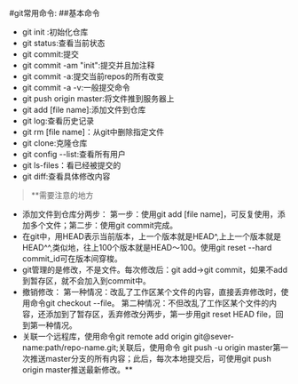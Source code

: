 #git常用命令:
##基本命令
* git init :初始化仓库
* git status:查看当前状态
* git commit:提交
* git commit -am "init":提交并且加注释
* git commit -a:提交当前repos的所有改变
* git commit -a -v:一般提交命令
* git push origin  master:将文件推到服务器上
* git add [file name]:添加文件到仓库
* git log:查看历史记录
* git rm [file name]：从git中删除指定文件
* git clone:克隆仓库
* git config --list:查看所有用户
* git ls-files：看已经被提交的
* git diff:查看具体修改内容
>**需要注意的地方
*  添加文件到仓库分两步：
第一步：使用git add [file name]，可反复使用，添加多个文件；第二步：使用git commit完成。
* 在git中，用HEAD表示当前版本，上一个版本就是HEAD^,上上一个版本就是HEAD^^,类似地，往上100个版本就是HEAD～100。使用git reset --hard commit_id可在版本间穿梭。
* git管理的是修改，不是文件。每次修改后：git add->git commit，如果不add到暂存区，就不会加入到commit中。
* 撤销修改：
第一种情况：改乱了工作区某个文件的内容，直接丢弃修改时，使用命令git checkout --file。
第二种情况：不但改乱了工作区某个文件的内容，还添加到了暂存区，丢弃修改分两步，第一步用git reset HEAD file，回到第一种情况。
* 关联一个远程库，使用命令git remote add origin git@sever-name:path/repo-name.git;关联后，使用命令 git push -u origin master第一次推送master分支的所有内容；此后，每次本地提交后，可使用git push origin master推送最新修改。**
